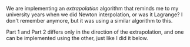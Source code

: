 We are implementing an _extrapolation_ algorithm that reminds me to my 
university years when we did Newton interpolation, or was it Lagrange? I don't 
remember anymore, but it was using a similar algorithm to this.

Part 1 and Part 2 differs only in the direction of the extrapolation, and one 
can be implemented using the other, just like I did it below.